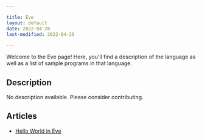 ```yaml
---

title: Eve
layout: default
date: 2022-04-28
last-modified: 2022-04-29

---
```


Welcome to the Eve page! Here, you'll find a description of the language as well as a list of sample programs in that language.

## Description

No description available. Please consider contributing.

## Articles

- [Hello World in Eve](https://sampleprograms.io/projects/hello-world/eve)